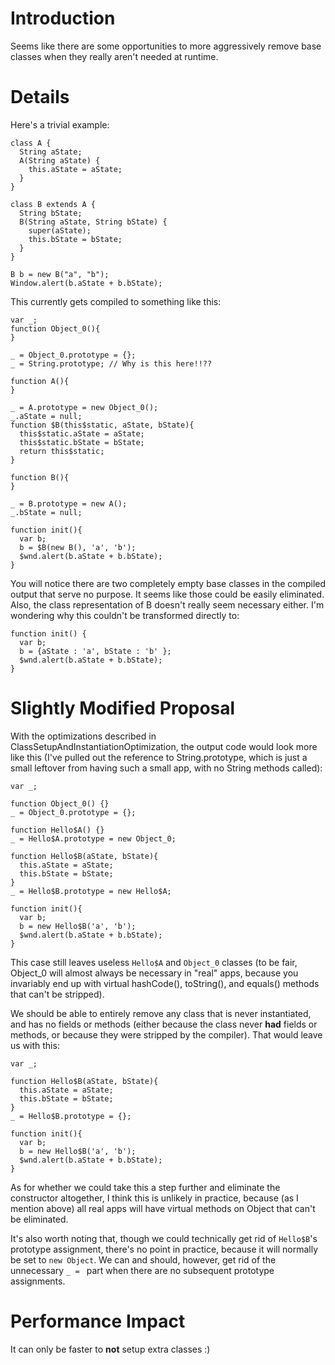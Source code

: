 # Introduction

Seems like there are some opportunities to more aggressively remove base classes when they really aren't needed at runtime.

# Details

Here's a trivial example:
```
class A {
  String aState;
  A(String aState) {
    this.aState = aState;
  }
}

class B extends A {
  String bState;
  B(String aState, String bState) {
    super(aState);
    this.bState = bState;
  }
}

B b = new B("a", "b");
Window.alert(b.aState + b.bState);
```

This currently gets compiled to something like this:

```
var _;
function Object_0(){
}

_ = Object_0.prototype = {};
_ = String.prototype; // Why is this here!!??

function A(){
}

_ = A.prototype = new Object_0();
_.aState = null;
function $B(this$static, aState, bState){
  this$static.aState = aState;
  this$static.bState = bState;
  return this$static;
}

function B(){
}

_ = B.prototype = new A();
_.bState = null;

function init(){
  var b;
  b = $B(new B(), 'a', 'b');
  $wnd.alert(b.aState + b.bState);
}

```

You will notice there are two completely empty base classes in the compiled output that serve no purpose. It seems like those could be easily eliminated. Also, the class representation of B doesn't really seem necessary either. I'm wondering why this couldn't be transformed directly to:

```
function init() {
  var b;
  b = {aState : 'a', bState : 'b' };
  $wnd.alert(b.aState + b.bState);
}
```

# Slightly Modified Proposal

With the optimizations described in ClassSetupAndInstantiationOptimization, the output code would look more like this (I've pulled out the reference to String.prototype, which is just a small leftover from having such a small app, with no String methods called):

```
var _;

function Object_0() {}
_ = Object_0.prototype = {};

function Hello$A() {}
_ = Hello$A.prototype = new Object_0;

function Hello$B(aState, bState){
  this.aState = aState;
  this.bState = bState;
}
_ = Hello$B.prototype = new Hello$A;

function init(){
  var b;
  b = new Hello$B('a', 'b');
  $wnd.alert(b.aState + b.bState);
}
```

This case still leaves useless `Hello$A` and `Object_0` classes (to be fair, Object\_0 will almost always be necessary in "real" apps, because you invariably end up with virtual hashCode(), toString(), and equals() methods that can't be stripped).

We should be able to entirely remove any class that is never instantiated, and has no fields or methods (either because the class never **had** fields or methods, or because they were stripped by the compiler). That would leave us with this:

```
var _;

function Hello$B(aState, bState){
  this.aState = aState;
  this.bState = bState;
}
_ = Hello$B.prototype = {};

function init(){
  var b;
  b = new Hello$B('a', 'b');
  $wnd.alert(b.aState + b.bState);
}
```

As for whether we could take this a step further and eliminate the constructor altogether, I think this is unlikely in practice, because (as I mention above) all real apps will have virtual methods on Object that can't be eliminated.

It's also worth noting that, though we could technically get rid of `Hello$B`'s prototype assignment, there's no point in practice, because it will normally be set to `new Object`. We can and should, however, get rid of the unnecessary `_ = ` part when there are no subsequent prototype assignments.

# Performance Impact

It can only be faster to **not** setup extra classes :)